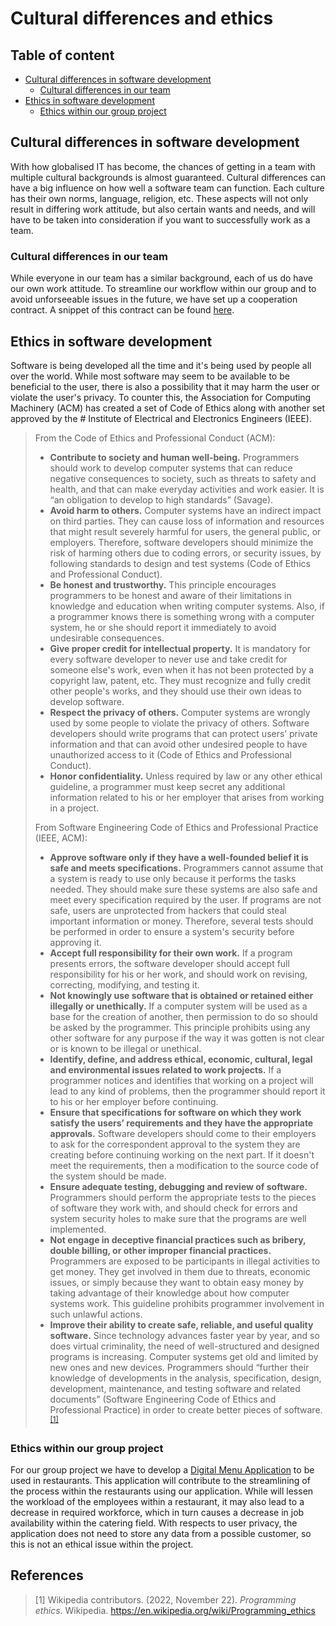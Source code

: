 # Cultural differences and ethics

## Table of content
- [Cultural differences in software development](#cultural-differences-in-software-development)
	- [Cultural differences in our team](#cultural-differences-in-our-team)
- [Ethics in software development](#ethics-in-software-development)
	- [Ethics within our group project](#ethics-within-our-group-project)

## Cultural differences in software development
With how globalised IT has become, the chances of getting in a team with multiple cultural backgrounds is almost guaranteed. Cultural differences can have a big influence on how well a software team can function. Each culture has their own norms, language, religion, etc. These aspects will not only result in differing work attitude, but also certain wants and needs, and will have to be taken into consideration if you want to successfully work as a team.

### Cultural differences in our team
While everyone in our team has a similar background, each of us do have our own work attitude. To streamline our workflow within our group and to avoid unforseeable issues in the future, we have set up a cooperation contract. A snippet of this contract can be found [here](../docs/cooperation-contract).

## Ethics in software development
Software is being developed all the time and it's being used by people all over the world. While most software may seem to be available to be beneficial to the user, there is also a possibility that it may harm the user or violate the user's privacy. To counter this, the Association for Computing Machinery (ACM) has created a set of Code of Ethics along with another set approved by the # Institute of Electrical and Electronics Engineers (IEEE).
> From the Code of Ethics and Professional Conduct (ACM):
> - **Contribute to society and human well-being.** Programmers should work to develop computer systems that can reduce negative consequences to society, such as threats to safety and health, and that can make everyday activities and work easier. It is “an obligation to develop to high standards” (Savage).
> - **Avoid harm to others.** Computer systems have an indirect impact on third parties. They can cause loss of information and resources that might result severely harmful for users, the general public, or employers. Therefore, software developers should minimize the risk of harming others due to coding errors, or security issues, by following standards to design and test systems (Code of Ethics and Professional Conduct).
> - **Be honest and trustworthy.** This principle encourages programmers to be honest and aware of their limitations in knowledge and education when writing computer systems. Also, if a programmer knows there is something wrong with a computer system, he or she should report it immediately to avoid undesirable consequences.
> - **Give proper credit for intellectual property.** It is mandatory for every software developer to never use and take credit for someone else's work, even when it has not been protected by a copyright law, patent, etc. They must recognize and fully credit other people's works, and they should use their own ideas to develop software.
> - **Respect the privacy of others.** Computer systems are wrongly used by some people to violate the privacy of others. Software developers should write programs that can protect users’ private information and that can avoid other undesired people to have unauthorized access to it (Code of Ethics and Professional Conduct).
> - **Honor confidentiality.** Unless required by law or any other ethical guideline, a programmer must keep secret any additional information related to his or her employer that arises from working in a project.
>
> From Software Engineering Code of Ethics and Professional Practice (IEEE, ACM): 
> - **Approve software only if they have a well-founded belief it is safe and meets specifications.** Programmers cannot assume that a system is ready to use only because it performs the tasks needed. They should make sure these systems are also safe and meet every specification required by the user. If programs are not safe, users are unprotected from hackers that could steal important information or money. Therefore, several tests should be performed in order to ensure a system's security before approving it.
> - **Accept full responsibility for their own work.** If a program presents errors, the software developer should accept full responsibility for his or her work, and should work on revising, correcting, modifying, and testing it.
> - **Not knowingly use software that is obtained or retained either illegally or unethically.** If a computer system will be used as a base for the creation of another, then permission to do so should be asked by the programmer. This principle prohibits using any other software for any purpose if the way it was gotten is not clear or is known to be illegal or unethical.
> - **Identify, define, and address ethical, economic, cultural, legal and environmental issues related to work projects.** If a programmer notices and identifies that working on a project will lead to any kind of problems, then the programmer should report it to his or her employer before continuing.
> - **Ensure that specifications for software on which they work satisfy the users’ requirements and they have the appropriate approvals.** Software developers should come to their employers to ask for the correspondent approval to the system they are creating before continuing working on the next part. If it doesn't meet the requirements, then a modification to the source code of the system should be made.
> - **Ensure adequate testing, debugging and review of software.** Programmers should perform the appropriate tests to the pieces of software they work with, and should check for errors and system security holes to make sure that the programs are well implemented.
> - **Not engage in deceptive financial practices such as bribery, double billing, or other improper financial practices.** Programmers are exposed to be participants in illegal activities to get money. They get involved in them due to threats, economic issues, or simply because they want to obtain easy money by taking advantage of their knowledge about how computer systems work. This guideline prohibits programmer involvement in such unlawful actions.
> - **Improve their ability to create safe, reliable, and useful quality software.** Since technology advances faster year by year, and so does virtual criminality, the need of well-structured and designed programs is increasing. Computer systems get old and limited by new ones and new devices. Programmers should “further their knowledge of developments in the analysis, specification, design, development, maintenance, and testing software and related documents” (Software Engineering Code of Ethics and Professional Practice) in order to create better pieces of software.<sup>[[1]](#wiki-ethics)</sup>

### Ethics within our group project
For our group project we have to develop a [Digital Menu Application](../design&analysis/digital-menu-application-project-description) to be used in restaurants. This application will contribute to the streamlining of the process within the restaurants using our application. While will lessen the workload of the employees within a restaurant, it may also lead to a decrease in required workforce, which in turn causes a decrease in job availability within the catering field. With respects to user privacy, the application does not need to store any data from a possible customer, so this is not an ethical issue within the project.

## References
>[1] <a name="wiki-ethics"></a> Wikipedia contributors. (2022, November 22). _Programming ethics_. Wikipedia. https://en.wikipedia.org/wiki/Programming_ethics